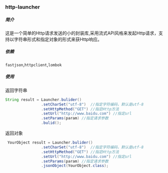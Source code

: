 ### http-launcher
##### 简介
这是一个简单的Http请求发送的小的封装库,采用流式API风格来发起Http请求，支持以字符串形式和指定对象的形式来获Http响应。

##### 依赖
`fastjson`,`httpclient`,`lombok`

##### 使用
返回字符串
```java
String result = Launcher.bulider()
                .setCharSet("utf-8")  //指定字符编码，默认是utf-8
                .setHttpMethod("GET") //指定Http方法
                .setUrl("http://www.baidu.com") //指定url
                .setParams(param) //指定请求参数
                .bulid();
```
返回对象
```java
 YourObject result = Launcher.bulider()
                .setCharSet("utf-8")  //指定字符编码，默认是utf-8
                .setHttpMethod("GET") //指定Http方法
                .setUrl("http://www.baidu.com") //指定url
                .setParams(param) //指定请求参数
                .jsonObject(YourObject.class);
```